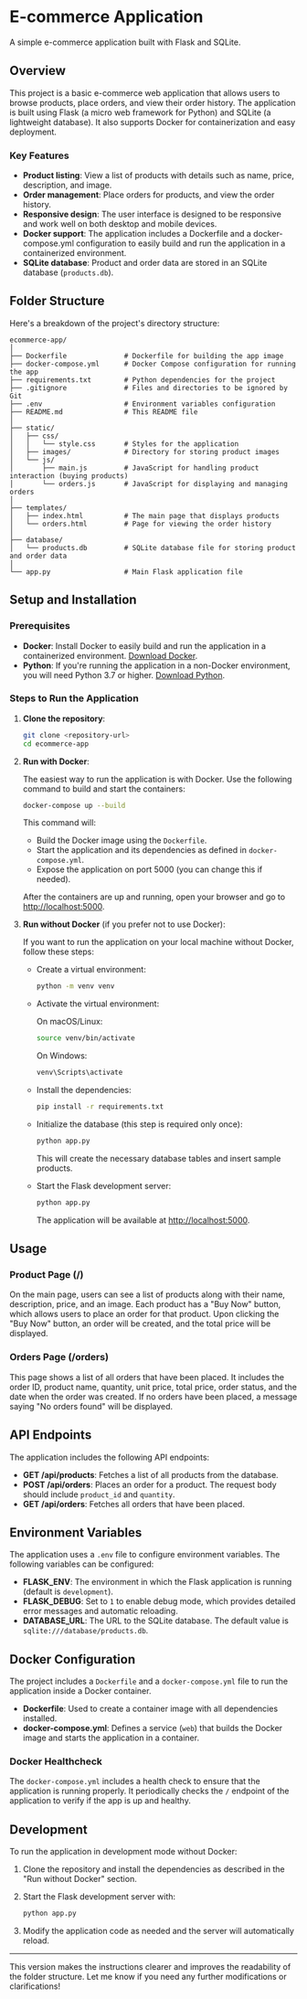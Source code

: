 # E-commerce Application

A simple e-commerce application built with Flask and SQLite.

## Overview

This project is a basic e-commerce web application that allows users to browse products, place orders, and view their order history. The application is built using Flask (a micro web framework for Python) and SQLite (a lightweight database). It also supports Docker for containerization and easy deployment.

### Key Features

- **Product listing**: View a list of products with details such as name, price, description, and image.
- **Order management**: Place orders for products, and view the order history.
- **Responsive design**: The user interface is designed to be responsive and work well on both desktop and mobile devices.
- **Docker support**: The application includes a Dockerfile and a docker-compose.yml configuration to easily build and run the application in a containerized environment.
- **SQLite database**: Product and order data are stored in an SQLite database (`products.db`).

## Folder Structure

Here's a breakdown of the project's directory structure:

```
ecommerce-app/
│
├── Dockerfile              # Dockerfile for building the app image
├── docker-compose.yml      # Docker Compose configuration for running the app
├── requirements.txt        # Python dependencies for the project
├── .gitignore              # Files and directories to be ignored by Git
├── .env                    # Environment variables configuration
├── README.md               # This README file
│
├── static/
│   ├── css/
│   │   └── style.css       # Styles for the application
│   ├── images/             # Directory for storing product images
│   └── js/
│       ├── main.js         # JavaScript for handling product interaction (buying products)
│       └── orders.js       # JavaScript for displaying and managing orders
│
├── templates/
│   ├── index.html          # The main page that displays products
│   └── orders.html         # Page for viewing the order history
│
├── database/
│   └── products.db         # SQLite database file for storing product and order data
│
└── app.py                  # Main Flask application file
```

## Setup and Installation

### Prerequisites

- **Docker**: Install Docker to easily build and run the application in a containerized environment. [Download Docker](https://www.docker.com/get-started).
- **Python**: If you're running the application in a non-Docker environment, you will need Python 3.7 or higher. [Download Python](https://www.python.org/downloads/).

### Steps to Run the Application

1. **Clone the repository**:

   ```bash
   git clone <repository-url>
   cd ecommerce-app
   ```

2. **Run with Docker**:
   
   The easiest way to run the application is with Docker. Use the following command to build and start the containers:

   ```bash
   docker-compose up --build
   ```

   This command will:
   
   - Build the Docker image using the `Dockerfile`.
   - Start the application and its dependencies as defined in `docker-compose.yml`.
   - Expose the application on port 5000 (you can change this if needed).
   
   After the containers are up and running, open your browser and go to [http://localhost:5000](http://localhost:5000).

3. **Run without Docker** (if you prefer not to use Docker):
   
   If you want to run the application on your local machine without Docker, follow these steps:

   - Create a virtual environment:

     ```bash
     python -m venv venv
     ```

   - Activate the virtual environment:

     On macOS/Linux:

     ```bash
     source venv/bin/activate
     ```

     On Windows:

     ```bash
     venv\Scripts\activate
     ```

   - Install the dependencies:

     ```bash
     pip install -r requirements.txt
     ```

   - Initialize the database (this step is required only once):

     ```bash
     python app.py
     ```

     This will create the necessary database tables and insert sample products.

   - Start the Flask development server:

     ```bash
     python app.py
     ```

     The application will be available at [http://localhost:5000](http://localhost:5000).

## Usage

### Product Page (/)

On the main page, users can see a list of products along with their name, description, price, and an image. Each product has a "Buy Now" button, which allows users to place an order for that product. Upon clicking the "Buy Now" button, an order will be created, and the total price will be displayed.

### Orders Page (/orders)

This page shows a list of all orders that have been placed. It includes the order ID, product name, quantity, unit price, total price, order status, and the date when the order was created. If no orders have been placed, a message saying "No orders found" will be displayed.

## API Endpoints

The application includes the following API endpoints:

- **GET /api/products**: Fetches a list of all products from the database.
- **POST /api/orders**: Places an order for a product. The request body should include `product_id` and `quantity`.
- **GET /api/orders**: Fetches all orders that have been placed.

## Environment Variables

The application uses a `.env` file to configure environment variables. The following variables can be configured:

- **FLASK_ENV**: The environment in which the Flask application is running (default is `development`).
- **FLASK_DEBUG**: Set to `1` to enable debug mode, which provides detailed error messages and automatic reloading.
- **DATABASE_URL**: The URL to the SQLite database. The default value is `sqlite:///database/products.db`.

## Docker Configuration

The project includes a `Dockerfile` and a `docker-compose.yml` file to run the application inside a Docker container.

- **Dockerfile**: Used to create a container image with all dependencies installed.
- **docker-compose.yml**: Defines a service (`web`) that builds the Docker image and starts the application in a container.

### Docker Healthcheck

The `docker-compose.yml` includes a health check to ensure that the application is running properly. It periodically checks the `/` endpoint of the application to verify if the app is up and healthy.

## Development

To run the application in development mode without Docker:

1. Clone the repository and install the dependencies as described in the "Run without Docker" section.
2. Start the Flask development server with:

   ```bash
   python app.py
   ```

3. Modify the application code as needed and the server will automatically reload.

---

This version makes the instructions clearer and improves the readability of the folder structure. Let me know if you need any further modifications or clarifications!
